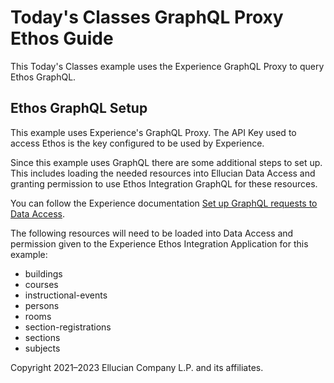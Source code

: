 # Today's Classes GraphQL Proxy Ethos Guide

This Today's Classes example uses the Experience GraphQL Proxy to query Ethos GraphQL.

## Ethos GraphQL Setup

This example uses Experience's GraphQL Proxy. The API Key used to access Ethos is the key configured to be used by Experience.

Since this example uses GraphQL there are some additional steps to set up. This includes loading the needed resources into Ellucian Data Access and granting permission to use Ethos Integration GraphQL for these resources.

You can follow the Experience documentation [Set up GraphQL requests to Data Access](https://resources.elluciancloud.com/bundle/ellucian_experience_acn_configure/page/c_set_up_graphql.html).

The following resources will need to be loaded into Data Access and permission given to the Experience Ethos Integration Application for this example:

* buildings
* courses
* instructional-events
* persons
* rooms
* section-registrations
* sections
* subjects

Copyright 2021–2023 Ellucian Company L.P. and its affiliates.